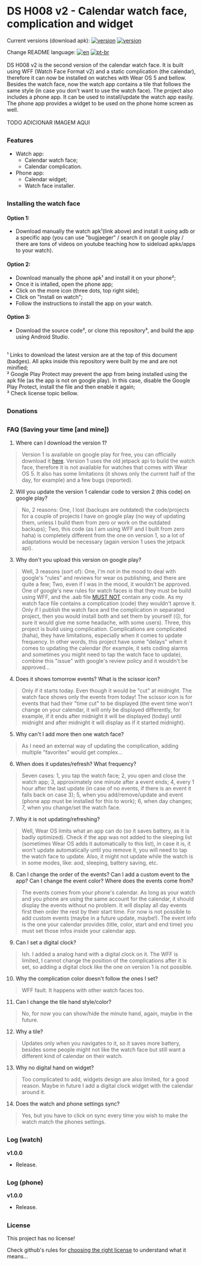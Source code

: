 # DS H008 v2 - Calendar watch face, complication and widget
Current versions (download apk): 
[![version](https://img.shields.io/badge/watch-v1.0.0-FBD75B)](https://github.com/hms-douglas/dsh008v2/tree/main/dist/apks/watch)
[![version](https://img.shields.io/badge/phone-v1.0.0-FBD75B)](https://github.com/hms-douglas/dsh008v2/tree/main/dist/apks/phone)

Change README language: 
[![en](https://img.shields.io/badge/lang-en-blue.svg)](https://github.com/hms-douglas/dsh008v2)
[![pt-br](https://img.shields.io/badge/lang-pt--br-blue.svg)](https://github.com/hms-douglas/dsh008v2/blob/main/readme/pt_br/README.md)
</br>
</br>
DS H008 v2 is the second version of the calendar watch face. It is built using WFF (Watch Face Format v2) and a static complication (the calendar), therefore it can now be installed on watches with Wear OS 5 and bellow. Besides the watch face, now the watch app contains a tile that follows the same style (in case you don't want to use the watch face).
The project also includes a phone app. It can be used to install/update the watch app easily. The phone app provides a widget to be used on the phone home screen as well.
</br>
</br>
TODO ADICIONAR IMAGEM AQUI
##
### Features
<ul>
  <li>Watch app:
    <ul>
      <li>Calendar watch face;</li>
      <li>Calendar complication.</li>
    </ul>
  </li>
  <li>Phone app:
    <ul>
      <li>Calendar widget;</li>
      <li>Watch face installer.</li>
    </ul>
  </li>
</ul>

##
### Installing the watch face
#### Option 1:
- Download manually the watch apk¹(link above) and install it using adb or a specific app (you can use "bugjaeger" / search it on google play / there are tons of videos on youtube teaching how to sideload apks/apps to your watch).
  
#### Option 2:
- Download manually the phone apk¹ and install it on your phone²;
- Once it is intalled, open the phone app;
- Click on the more icon (three dots, top right side);
- Click on "Install on watch";
- Follow the instructions to install the app on your watch.

#### Option 3:
- Download the source code³, or clone this repository³, and build the app using Android Studio.
</br>
¹ Links to download the latest version are at the top of this document (badges). All apks inside this repository were built by me and are not minified;
</br>
² Google Play Protect may prevent the app from being installed using the apk file (as the app is not on google play). In this case, disable the Google Play Protect, install the file and then enable it again;
</br>
³ Check license topic bellow.

##
### Donations

##
### FAQ (Saving your time [and mine])

1) Where can I download the version 1?
> Version 1 is available on google play for free, you can officially download it [here](https://play.google.com/store/apps/details?id=dev.dect.wear.watchface.dsh008). Version 1 uses the old jetpack api to build the watch face, therefore it is not available for watches that comes with Wear OS 5. It also has some limitations (it shows only the current half of the day, for example) and a few bugs (reported).

2) Will you update the version 1 calendar code to version 2 (this code) on google play?
> No, 2 reasons:
 > One, I lost (backups are outdated) the code/projects for a couple of projects I have on google play (no way of updating them, unless I build them from zero or work on the outdated backups);
 > Two, this code (as I am using WFF and I built from zero haha) is completely different from the one on version 1, so a lot of adaptations would be necessary (again version 1 uses the jetpack api).

3) Why don't you upload this version on google play?
> Well, 3 reasons (sort of):
 > One, I'm not in the mood to deal with google's "rules" and reviews for wear os publishing, and there are quite a few;
 > Two, even if I was in the mood, it wouldn't be approved. One of google's new rules for watch faces is that they must be build using WFF, and the .aab file [MUST NOT](https://developer.android.com/training/wearables/wff/setup#declare-wff-use) contain any code. As my watch face file contains a complication (code) they wouldn't aprove it. Only if I publish the watch face and the complication in separated project, then you would install both and set them by yourself (😖, for sure it would give me some headache, with some users).
 > Three, this project is build using complication. Complications are complicated (haha), they have limitations, especially when it comes to update frequency. In other words, this project have some "delays" when it comes to updating the calendar (for example, it sets coding alarms and sometimes you might need to tap the watch face to update), combine this "issue" with google's review policy and it wouldn't be approved...

4) Does it shows tomorrow events? What is the scissor icon?
> Only if it starts today. Even though it would be "cut" at midnight. The watch face shows only the events from today!
> The scissor icon is for events that had their "time cut" to be displayed (the event time won't change on your calendar, it will only be displayed differently, for example, if it ends after midnight it will be displayed (today) until midnight and after midnight it will display as if it started midnight).

5) Why can't I add more then one watch face?
> As I need an external way of updating the complication, adding multiple "favorites" would get complex...

6) When does it updates/refresh? What frequency?
> Seven cases:
 > 1, you tap the watch face;
 > 2, you open and close the watch app;
 > 3, approximately one minute after a event ends;
 > 4, every 1 hour after the last update (in case of no events, if there is an event it falls back on case 3);
 > 5, when you add/remove/update and event (phone app must be installed for this to work);
 > 6, when day changes;
 > 7, when you change/set the watch face.

7) Why it is not updating/refreshing?
> Well, Wear OS limits what an app can do (so it saves battery, as it is badly optimized). Check if the app was not added to the sleeping list (sometimes Wear OS adds it automatically to this list), in case it is, it won't update automatically until you remove it, you will need to tap the watch face to update. Also, it might not update while the watch is in some modes, like: aod, sleeping, battery saving, etc.

8) Can I change the order of the events? Can I add a custom event to the app? Can I change the event color? Where does the events come from?
> The events comes from your phone's calendar. As long as your watch and you phone are using the same account for the calendar, it should display the events without no problem. It will display all day events first then order the rest by their start time. For now is not possible to add custom events (maybe in a future update, maybe!). The event info is the one your calendar provides (title, color, start and end time) you must set those infos inside your calendar app.

9) Can I set a digital clock?
> Ish. I added a analog hand with a digital clock on it. The WFF is limited, I cannot change the position of the complications after it is set, so adding a digital clock like the one on version 1 is not possible.

10) Why the complication color doesn't follow the ones I set?
> WFF fault. It happens with other watch faces too.

11) Can I change the tile hand style/color?
> No, for now you can show/hide the minute hand, again, maybe in the future.

12) Why a tile?
> Updates only when you navigates to it, so it saves more battery, besides some people might not like the watch face but still want a different kind of calendar on their watch.

13) Why no digital hand on widget?
> Too complicated to add, widgets design are also limited, for a good reason. Maybe in future I add a digital clock widget with the calendar around it.

14) Does the watch and phone settings sync?
> Yes, but you have to click on sync every time you wish to make the watch match the phones settings.

##
### Log (watch)
<b>v1.0.0</b>
<ul>
  <li>Release.</li>
</ul>

##
### Log (phone)
<b>v1.0.0</b>
<ul>
  <li>Release.</li>
</ul>

##
### License
This project has no license!

Check github's rules for [choosing the right license](https://docs.github.com/en/repositories/managing-your-repositorys-settings-and-features/customizing-your-repository/licensing-a-repository#choosing-the-right-license) to understand what it means...